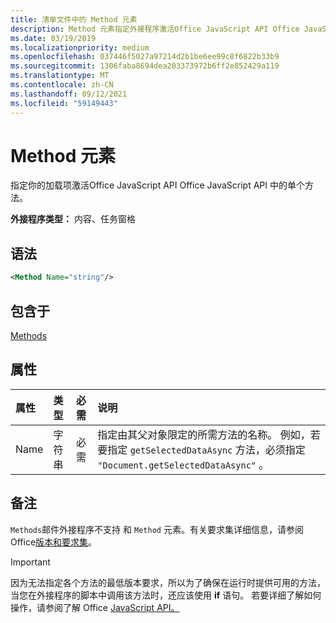 ```yaml
---
title: 清单文件中的 Method 元素
description: Method 元素指定外接程序激活Office JavaScript API Office JavaScript API 中的单个方法。
ms.date: 03/19/2019
ms.localizationpriority: medium
ms.openlocfilehash: 037446f5027a97214d2b1be6ee99c8f6822b33b9
ms.sourcegitcommit: 1306faba8694dea203373972b6ff2e852429a119
ms.translationtype: MT
ms.contentlocale: zh-CN
ms.lasthandoff: 09/12/2021
ms.locfileid: "59149443"
---
```

# <a name="method-element"></a>Method 元素

指定你的加载项激活Office JavaScript API Office JavaScript API 中的单个方法。

**外接程序类型：** 内容、任务窗格

## <a name="syntax"></a>语法

```XML
<Method Name="string"/>
```

## <a name="contained-in"></a>包含于

[Methods](methods.md)

## <a name="attributes"></a>属性

|属性|类型|必需|说明|
|:-----|:-----|:-----|:-----|
|Name|字符串|必需|指定由其父对象限定的所需方法的名称。 例如，若要指定 `getSelectedDataAsync` 方法，必须指定 `"Document.getSelectedDataAsync"` 。|

## <a name="remarks"></a>备注

`Methods`邮件外接程序不支持 和 `Method` 元素。有关要求集详细信息，请参阅Office[版本和要求集](../../develop/office-versions-and-requirement-sets.md)。

> [!IMPORTANT]
> 因为无法指定各个方法的最低版本要求，所以为了确保在运行时提供可用的方法，当您在外接程序的脚本中调用该方法时，还应该使用 **if** 语句。 若要详细了解如何操作，请参阅了解 Office [JavaScript API。](../../develop/understanding-the-javascript-api-for-office.md)
